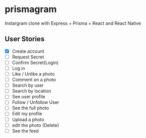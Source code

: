 # prismagram

Instargram clone with Express + Prisma + React and React Native

## User Stories

- [x] Create account
- [ ] Request Secret
- [ ] Confirm Secret(Login)
- [ ] Log in
- [ ] Like / Unlike a photo
- [ ] Comment on a photo
- [ ] Search by user
- [ ] Search by location
- [ ] See user profile
- [ ] Follow / Unfollow User
- [ ] See the full photo
- [ ] Edit my profile
- [ ] Upload a photo
- [ ] edit the photo (Delete)
- [ ] See the feed
